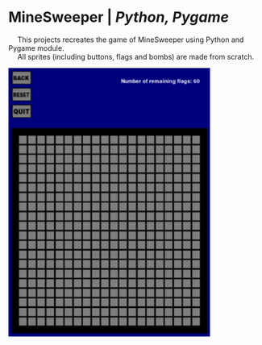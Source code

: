 # MineSweeper | _Python, Pygame_

&emsp; This projects recreates the game of MineSweeper using Python and Pygame module. <br />
&emsp; All sprites (including buttons, flags and bombs) are made from scratch. <br />

<img align = "center" width="400" height="533" src="https://github.com/Razvan48/MineSweeper-in-Python/blob/main/MineSweeperDemo.gif">
